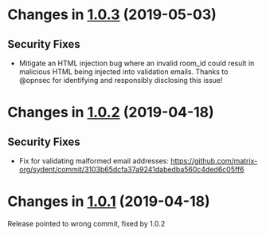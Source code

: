 Changes in [1.0.3](https://github.com/matrix-org/sydent/releases/tag/v1.0.3) (2019-05-03)
=========================================================================================

Security Fixes
--------------
 * Mitigate an HTML injection bug where an invalid room_id could result in malicious
   HTML being injected into validation emails.  Thanks to @opnsec for identifying and
   responsibly disclosing this issue!


Changes in [1.0.2](https://github.com/matrix-org/sydent/releases/tag/v1.0.2) (2019-04-18)
=========================================================================================

Security Fixes
--------------
 * Fix for validating malformed email addresses: https://github.com/matrix-org/sydent/commit/3103b65dcfa37a9241dabedba560c4ded6c05ff6


Changes in [1.0.1](https://github.com/matrix-org/sydent/releases/tag/v1.0.1) (2019-04-18)
=========================================================================================

Release pointed to wrong commit, fixed by 1.0.2

